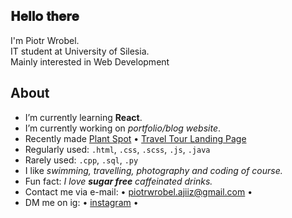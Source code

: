 <h2>𝐇𝐞𝐥𝐥𝐨 𝐭𝐡𝐞𝐫𝐞 </h2>
<p>I'm Piotr Wrobel.<br />
IT student at University of Silesia.<br />
Mainly interested in Web Development</p>

## About
* I’m currently learning **React**.
* I’m currently working on *portfolio/blog website*.
* Recently made [Plant Spot](https://github.com/ajiiz/plants-react-app) • [Travel Tour Landing Page](https://github.com/ajiiz/travel-tour-website)
* Regularly used: `.html`, `.css`, `.scss`,  `.js`, `.java`
* Rarely used: `.cpp`, `.sql`, `.py`
* I like *swimming, travelling, photography and coding of course.*
* Fun fact: *I love **sugar free** caffeinated drinks.*
* Contact me via e-mail: • piotrwrobel.ajiiz@gmail.com •
* DM me on ig: • <a href="https://www.instagram.com/pvvrbl/">instagram</a> •
